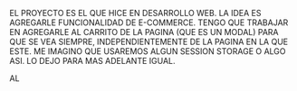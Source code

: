 EL PROYECTO ES EL QUE HICE EN DESARROLLO WEB. 
LA IDEA ES AGREGARLE FUNCIONALIDAD DE E-COMMERCE.
TENGO QUE TRABAJAR EN AGREGARLE AL CARRITO DE LA PAGINA (QUE ES UN MODAL) PARA QUE SE VEA SIEMPRE, INDEPENDIENTEMENTE DE LA PAGINA EN LA QUE ESTE.
ME IMAGINO QUE USAREMOS ALGUN SESSION STORAGE O ALGO ASI. LO DEJO PARA MAS ADELANTE IGUAL.

AL <script> SOLAMENTE LO AGREGUE EN EL ARCHIVO INDEX.

DUDAS:
EN LA FUNCION CARRITO, ESTA BIEN ESE IF, Y DESP EL SWITCH???

ESTA BIEN QUE LA APP PRINCIPAL SEA CORTA Y QUE POR OTRO LADO DESARROLLE LAS FUNCIONES?
ESTA BIEN QUE LAS FUNCIONES HAGAN UNA SOLA "FUNCION"? O LAS PUEDO JUNTAR PARA QUE UNA HAGA MUCHAS COSAS?

GITHUB PAGES: https://ignaciorossetto.github.io/coderhouse-javascript/trabajo-final/
